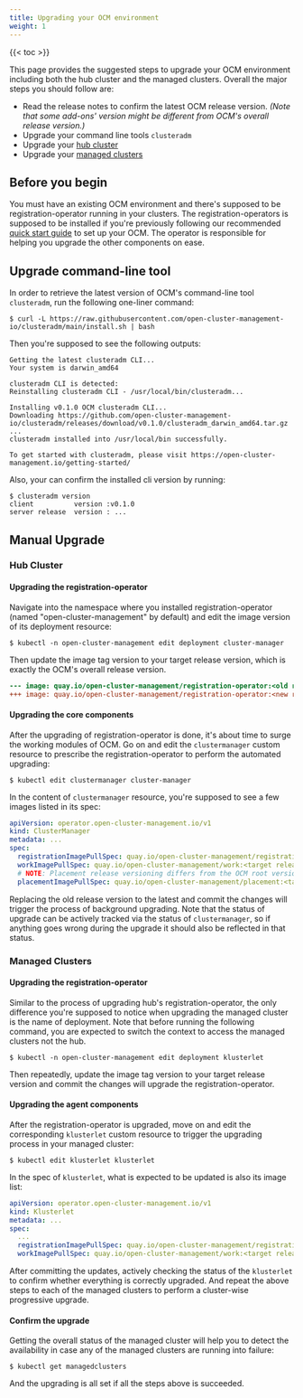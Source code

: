 ```yaml
---
title: Upgrading your OCM environment
weight: 1
---
```


<!-- spellchecker-disable -->

{{< toc >}}

<!-- spellchecker-enable -->

This page provides the suggested steps to upgrade your OCM environment 
including both the hub cluster and the managed clusters. Overall the major 
steps you should follow are:

- Read the release notes to confirm the latest OCM release version. _(Note that
  some add-ons' version might be different from OCM's overall release version.)_
- Upgrade your command line tools `clusteradm`
- Upgrade your [hub cluster](https://open-cluster-management.io/getting-started/core/cluster-manager/)
- Upgrade your [managed clusters](https://open-cluster-management.io/getting-started/core/register-cluster/)


## Before you begin

You must have an existing OCM environment and there's supposed to be 
registration-operator running in your clusters. The registration-operators
is supposed to be installed if you're previously following our recommended
[quick start guide](https://open-cluster-management.io/getting-started/quick-start/) 
to set up your OCM. The operator is responsible for helping you upgrade the
other components on ease.

## Upgrade command-line tool

In order to retrieve the latest version of OCM's command-line tool `clusteradm`,
run the following one-liner command:

```shell
$ curl -L https://raw.githubusercontent.com/open-cluster-management-io/clusteradm/main/install.sh | bash
```

Then you're supposed to see the following outputs:

```shell
Getting the latest clusteradm CLI...
Your system is darwin_amd64

clusteradm CLI is detected:
Reinstalling clusteradm CLI - /usr/local/bin/clusteradm...

Installing v0.1.0 OCM clusteradm CLI...
Downloading https://github.com/open-cluster-management-io/clusteradm/releases/download/v0.1.0/clusteradm_darwin_amd64.tar.gz ...
clusteradm installed into /usr/local/bin successfully.

To get started with clusteradm, please visit https://open-cluster-management.io/getting-started/
```

Also, your can confirm the installed cli version by running:

```shell
$ clusteradm version
client		    version	:v0.1.0
server release	version	: ...
```

## Manual Upgrade

### Hub Cluster 

#### Upgrading the registration-operator

Navigate into the namespace where you installed registration-operator (named 
"open-cluster-management" by default) and edit the image version of its 
deployment resource:

```shell
$ kubectl -n open-cluster-management edit deployment cluster-manager
```

Then update the image tag version to your target release version, which is 
exactly the OCM's overall release version.

```diff
--- image: quay.io/open-cluster-management/registration-operator:<old release>
+++ image: quay.io/open-cluster-management/registration-operator:<new release>
```

#### Upgrading the core components

After the upgrading of registration-operator is done, it's about time to surge
the working modules of OCM. Go on and edit the `clustermanager` custom resource
to prescribe the registration-operator to perform the automated upgrading:

```shell
$ kubectl edit clustermanager cluster-manager
```

In the content of `clustermanager` resource, you're supposed to see a few 
images listed in its spec:

```yaml
apiVersion: operator.open-cluster-management.io/v1
kind: ClusterManager
metadata: ...
spec:
  registrationImagePullSpec: quay.io/open-cluster-management/registration:<target release>
  workImagePullSpec: quay.io/open-cluster-management/work:<target release>
  # NOTE: Placement release versioning differs from the OCM root version, please refer to the release note.
  placementImagePullSpec: quay.io/open-cluster-management/placement:<target release>
```

Replacing the old release version to the latest and commit the changes will 
trigger the process of background upgrading. Note that the status of upgrade 
can be actively tracked via the status of `clustermanager`, so if anything goes
wrong during the upgrade it should also be reflected in that status.


### Managed Clusters

#### Upgrading the registration-operator

Similar to the process of upgrading hub's registration-operator, the only 
difference you're supposed to notice when upgrading the managed cluster is
the name of deployment. Note that before running the following command, you
are expected to switch the context to access the managed clusters not the hub.

```shell
$ kubectl -n open-cluster-management edit deployment klusterlet
```

Then repeatedly, update the image tag version to your target release version
and commit the changes will upgrade the registration-operator.

#### Upgrading the agent components

After the registration-operator is upgraded, move on and edit the corresponding
`klusterlet` custom resource to trigger the upgrading process in your managed
cluster:

```shell
$ kubectl edit klusterlet klusterlet
```

In the spec of `klusterlet`, what is expected to be updated is also its image
list:

```yaml
apiVersion: operator.open-cluster-management.io/v1
kind: Klusterlet
metadata: ...
spec:
  ...
  registrationImagePullSpec: quay.io/open-cluster-management/registration:<target release>
  workImagePullSpec: quay.io/open-cluster-management/work:<target release>
```

After committing the updates, actively checking the status of the `klusterlet`
to confirm whether everything is correctly upgraded. And repeat the above steps
to each of the managed clusters to perform a cluster-wise progressive upgrade.

#### Confirm the upgrade

Getting the overall status of the managed cluster will help you to detect the
availability in case any of the managed clusters are running into failure:

```shell
$ kubectl get managedclusters
```

And the upgrading is all set if all the steps above is succeeded.
